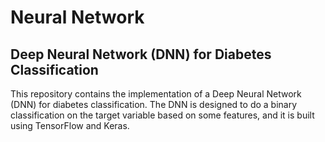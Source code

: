 # Neural Network

## Deep Neural Network (DNN) for Diabetes Classification

This repository contains the implementation of a Deep Neural Network (DNN) for diabetes classification. The DNN is designed to do a binary classification on the target variable based on some features, and it is built using  TensorFlow and Keras.
